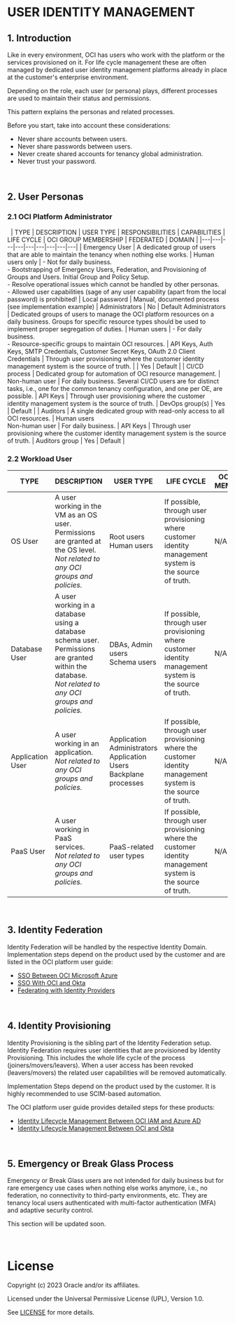# USER IDENTITY MANAGEMENT

## 1. Introduction

Like in every environment, OCI has users who work with the platform or the services provisioned on it. For life cycle management these are often managed by dedicated user identity management platforms already in place at the customer's enterprise environment.

Depending on the role, each user (or persona) plays, different processes are used to maintain their status and permissions.

This pattern explains the personas and related processes.

Before you start, take into account these considerations:
- Never share accounts between users.
- Never share passwords between users.
- Never create shared accounts for tenancy global administration.
- Never trust your password.

&nbsp; 
## 2. User Personas

### 2.1 OCI Platform Administrator
&nbsp; 
| TYPE  |  DESCRIPTION | USER TYPE | RESPONSIBILITIES | CAPABILITIES | LIFE CYCLE | OCI GROUP MEMBERSHIP | FEDERATED | DOMAIN | 
|---|---|---|---|---|---|---|---|---|
| Emergency User | A dedicated group of users that are able to maintain the tenancy when nothing else works. | Human users only | - Not for daily business. <br> - Bootstrapping of Emergency Users, Federation, and Provisioning of Groups and Users. Initial Group and Policy Setup. <br>- Resolve operational issues which cannot be handled by other personas. <br>- Allowed user capabilities (sage of any user capability (apart from the local password) is prohibited! | Local password | Manual, documented process (see implementation example) | Administrators | No | Default
Administrators |  Dedicated groups of users to manage the OCI platform resources on a daily business. Groups for specific resource types should be used to implement proper segregation of duties. | Human users | - For daily business. <br> - Resource-specific groups to maintain OCI resources. | API Keys, Auth Keys, SMTP Credentials, Customer Secret Keys, OAuth 2.0 Client Credentials | Through user provisioning where the customer identity management system is the source of truth. | | Yes | Default |
| CI/CD process | Dedicated group for automation of OCI resource management. | Non-human user | For daily business. Several CI/CD users are for distinct tasks, i.e., one for the common tenancy configuration, and one per OE, are possible. | API Keys | Through user provisioning where the customer identity management system is the source of truth. | DevOps group(s) | Yes | Default | 
| Auditors | A single dedicated group with read-only access to all OCI resources. | Human users<br> Non-human user | For daily business. | API Keys | Through user provisioning where the customer identity management system is the source of truth. | Auditors group | Yes | Default |
&nbsp; 
&nbsp; 

### 2.2 Workload User

| TYPE  |  DESCRIPTION | USER TYPE   | LIFE CYCLE | OCI GROUP MEMBERSHIP | FEDERATED | DOMAIN | 
|---|---|---|---|---|---|---|
| OS User | A user working in the VM as an OS user. Permissions are granted at the OS level. <br> *Not related to any OCI groups and policies.* | Root users <br>Human users  | If possible, through user provisioning where customer identity management system is the source of truth. | N/A | Optional | Not required<br> Dedicated | 
| Database User | A user working in a database using a database schema user. Permissions are granted within the database. <br>*Not related to any OCI groups and policies.* | DBAs, Admin users<br>Schema users  | If possible, through user provisioning where customer identity management system is the source of truth. | N/A | Optional | Not required<br> Dedicated | 
| Application User | A user working in an application. <br>*Not related to any OCI groups and policies.*  | Application Administrators<br>Application Users<br>Backplane processes  | If possible, through user provisioning where the customer identity management system is the source of truth. | N/A | Optional | Not required<br> Dedicated | 
| PaaS User | A user working in PaaS services. <br>*Not related to any OCI groups and policies.*  | PaaS-related user types | If possible, through user provisioning where the customer identity management system is the source of truth. | N/A | Optional | Dedicated | 

&nbsp; 

## 3. Identity Federation

Identity Federation will be handled by the respective Identity Domain. Implementation steps depend on the product used by the customer and are listed in the OCI platform user guide:

- [SSO Between OCI Microsoft Azure](https://docs.oracle.com/en-us/iaas/Content/Identity/tutorials/azure_ad/sso_azure/azure_sso.htm)
- [SSO With OCI and Okta](https://docs.oracle.com/en-us/iaas/Content/Identity/tutorials/okta/sso_okta/sso_okta.htm)
- [Federating with Identity Providers](https://docs.oracle.com/en-us/iaas/Content/Identity/federating/federating_section.htm)

&nbsp; 
## 4. Identity Provisioning

Identity Provisioning is the sibling part of the Identity Federation setup. Identity Federation requires user identities that are provisioned by Identity Provisioning. This includes the whole life cycle of the process (joiners/movers/leavers). When a user access has been revoked (leavers/movers) the related user capabilities will be removed automatically.

Implementation Steps depend on the product used by the customer. It is highly recommended to use SCIM-based automation.

The OCI platform user guide provides detailed steps for these products:

- [Identity Lifecycle Management Between OCI IAM and Azure AD](https://docs.oracle.com/en-us/iaas/Content/Identity/tutorials/azure_ad/lifecycle_azure/azure_lifecycle.htm)
- [Identity Lifecycle Management Between OCI and Okta](https://docs.oracle.com/en-us/iaas/Content/Identity/tutorials/okta/lifecycle_okta/okta-lifecycle.htm)

&nbsp; 

## 5. Emergency or Break Glass Process

Emergency or Break Glass users are not intended for daily business but for rare emergency use cases when nothing else works anymore, i.e., no federation, no connectivity to third-party environments, etc. They are tenancy local users authenticated with multi-factor authentication (MFA) and adaptive security control.

This section will be updated soon.

&nbsp; 
&nbsp; 

# License

Copyright (c) 2023 Oracle and/or its affiliates.

Licensed under the Universal Permissive License (UPL), Version 1.0.

See [LICENSE](https://github.com/oracle-devrel/technology-engineering/blob/main/LICENSE) for more details.
